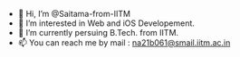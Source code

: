 - 👋 Hi, I’m @Saitama-from-IITM
- 👀 I’m interested in Web and iOS Developement.
- 🌱 I’m currently persuing B.Tech. from IITM.
- 📫 You can reach me by mail : na21b061@smail.iitm.ac.in

<!---
Sitama-from-IITM/Sitama-from-IITM is a ✨ special ✨ repository because its `README.md` (this file) appears on your GitHub profile.
You can click the Preview link to take a look at your changes.
--->

